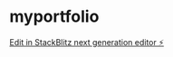 # myportfolio

[Edit in StackBlitz next generation editor ⚡️](https://stackblitz.com/~/github.com/elabdioui/myportfolio)